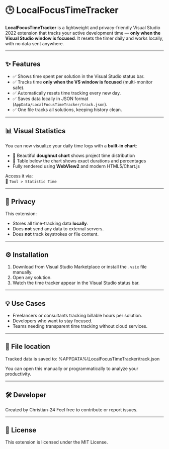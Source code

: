 ﻿# 🕒 LocalFocusTimeTracker

**LocalFocusTimeTracker** is a lightweight and privacy-friendly Visual Studio 2022 extension that tracks your active development time — **only when the Visual Studio window is focused**. It resets the timer daily and works locally, with no data sent anywhere.

---

## ✨ Features

- ✅ Shows time spent per solution in the Visual Studio status bar.
- ✅ Tracks time **only when the VS window is focused** (multi-monitor safe).
- ✅ Automatically resets time tracking every new day.
- ✅ Saves data locally in JSON format (`AppData/LocalFocusTimeTracker/track.json`).
- ✅ One file tracks all solutions, keeping history clean.

---

## 📊 Visual Statistics

You can now visualize your daily time logs with a **built-in chart**:

- 🔵 Beautiful **doughnut chart** shows project time distribution
- 📄 Table below the chart shows exact durations and percentages
- Fully rendered using **WebView2** and modern HTML5/Chart.js

Access it via:  
🧭 `Tool > Statistic Time`

---

## 🔐 Privacy

This extension:
- Stores all time-tracking data **locally**.
- Does **not** send any data to external servers.
- Does **not** track keystrokes or file content.

---

## ⚙️ Installation

1. Download from Visual Studio Marketplace or install the `.vsix` file manually.
2. Open any solution.
3. Watch the time tracker appear in the Visual Studio status bar.

---

## 💡 Use Cases

- Freelancers or consultants tracking billable hours per solution.
- Developers who want to stay focused.
- Teams needing transparent time tracking without cloud services.

---

## 🧰 File location

Tracked data is saved to:
%APPDATA%\LocalFocusTimeTracker\track.json


You can open this manually or programmatically to analyze your productivity.

---

## 🛠️ Developer

Created by Christian-24
Feel free to contribute or report issues.

---

## 📄 License

This extension is licensed under the MIT License.
